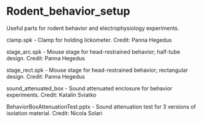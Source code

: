 # Rodent_behavior_setup
Useful parts for rodent behavior and electrophysiology experiments.

clamp.spk - Clamp for holding lickometer. Credit: Panna Hegedus

stage_arc.spk - Mouse stage for head-restrained behavior; half-tube design. Credit: Panna Hegedus

stage_rect.spk - Mouse stage for head-restrained behavior; rectangular design. Credit: Panna Hegedus

sound_attenuated_box - Sound attenuated enclosure for behavior experiments. Credit: Katalin Sviatko

BehaviorBoxAttenuationTest.pptx - Sound attenuation test for 3 versions of isolation material. Credit: Nicola Solari
